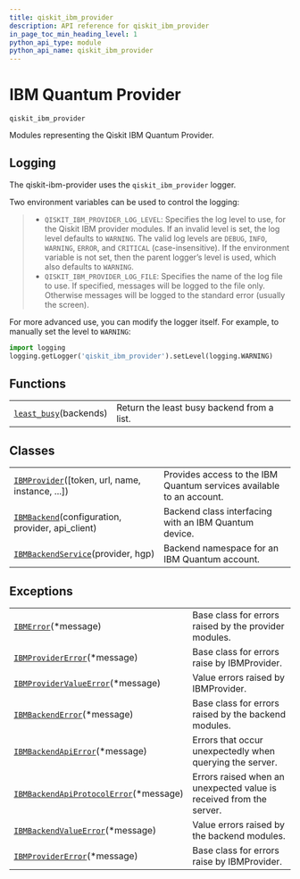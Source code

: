 ```yaml
---
title: qiskit_ibm_provider
description: API reference for qiskit_ibm_provider
in_page_toc_min_heading_level: 1
python_api_type: module
python_api_name: qiskit_ibm_provider
---
```


<span id="module-qiskit_ibm_provider" />

<span id="qiskit-ibm-provider" />

<span id="ibm-quantum-provider-qiskit-ibm-provider" />

# IBM Quantum Provider

<span id="module-qiskit_ibm_provider" />

`qiskit_ibm_provider`

Modules representing the Qiskit IBM Quantum Provider.

## Logging

The qiskit-ibm-provider uses the `qiskit_ibm_provider` logger.

Two environment variables can be used to control the logging:

> *   `QISKIT_IBM_PROVIDER_LOG_LEVEL`: Specifies the log level to use, for the Qiskit IBM provider modules. If an invalid level is set, the log level defaults to `WARNING`. The valid log levels are `DEBUG`, `INFO`, `WARNING`, `ERROR`, and `CRITICAL` (case-insensitive). If the environment variable is not set, then the parent logger’s level is used, which also defaults to `WARNING`.
> *   `QISKIT_IBM_PROVIDER_LOG_FILE`: Specifies the name of the log file to use. If specified, messages will be logged to the file only. Otherwise messages will be logged to the standard error (usually the screen).

For more advanced use, you can modify the logger itself. For example, to manually set the level to `WARNING`:

```python
import logging
logging.getLogger('qiskit_ibm_provider').setLevel(logging.WARNING)
```

## Functions

|                                                                                           |                                            |
| ----------------------------------------------------------------------------------------- | ------------------------------------------ |
| [`least_busy`](qiskit_ibm_provider.least_busy "qiskit_ibm_provider.least_busy")(backends) | Return the least busy backend from a list. |

## Classes

|                                                                                                                        |                                                                      |
| ---------------------------------------------------------------------------------------------------------------------- | -------------------------------------------------------------------- |
| [`IBMProvider`](qiskit_ibm_provider.IBMProvider "qiskit_ibm_provider.IBMProvider")(\[token, url, name, instance, ...]) | Provides access to the IBM Quantum services available to an account. |
| [`IBMBackend`](qiskit_ibm_provider.IBMBackend "qiskit_ibm_provider.IBMBackend")(configuration, provider, api\_client)  | Backend class interfacing with an IBM Quantum device.                |
| [`IBMBackendService`](qiskit_ibm_provider.IBMBackendService "qiskit_ibm_provider.IBMBackendService")(provider, hgp)    | Backend namespace for an IBM Quantum account.                        |

## Exceptions

|                                                                                                                                            |                                                                     |
| ------------------------------------------------------------------------------------------------------------------------------------------ | ------------------------------------------------------------------- |
| [`IBMError`](qiskit_ibm_provider.IBMError "qiskit_ibm_provider.IBMError")(\*message)                                                       | Base class for errors raised by the provider modules.               |
| [`IBMProviderError`](qiskit_ibm_provider.IBMProviderError "qiskit_ibm_provider.IBMProviderError")(\*message)                               | Base class for errors raise by IBMProvider.                         |
| [`IBMProviderValueError`](qiskit_ibm_provider.IBMProviderValueError "qiskit_ibm_provider.IBMProviderValueError")(\*message)                | Value errors raised by IBMProvider.                                 |
| [`IBMBackendError`](qiskit_ibm_provider.IBMBackendError "qiskit_ibm_provider.IBMBackendError")(\*message)                                  | Base class for errors raised by the backend modules.                |
| [`IBMBackendApiError`](qiskit_ibm_provider.IBMBackendApiError "qiskit_ibm_provider.IBMBackendApiError")(\*message)                         | Errors that occur unexpectedly when querying the server.            |
| [`IBMBackendApiProtocolError`](qiskit_ibm_provider.IBMBackendApiProtocolError "qiskit_ibm_provider.IBMBackendApiProtocolError")(\*message) | Errors raised when an unexpected value is received from the server. |
| [`IBMBackendValueError`](qiskit_ibm_provider.IBMBackendValueError "qiskit_ibm_provider.IBMBackendValueError")(\*message)                   | Value errors raised by the backend modules.                         |
| [`IBMProviderError`](qiskit_ibm_provider.IBMProviderError "qiskit_ibm_provider.IBMProviderError")(\*message)                               | Base class for errors raise by IBMProvider.                         |

